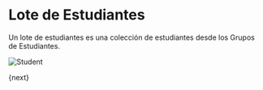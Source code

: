 <!-- add-breadcrumbs -->
# Lote de Estudiantes


Un lote de estudiantes es una colección de estudiantes desde los Grupos de Estudiantes.

<img class="screenshot" alt="Student" src="{{docs_base_url}}/assets/img/education/student/student-batch.png">

{next}
